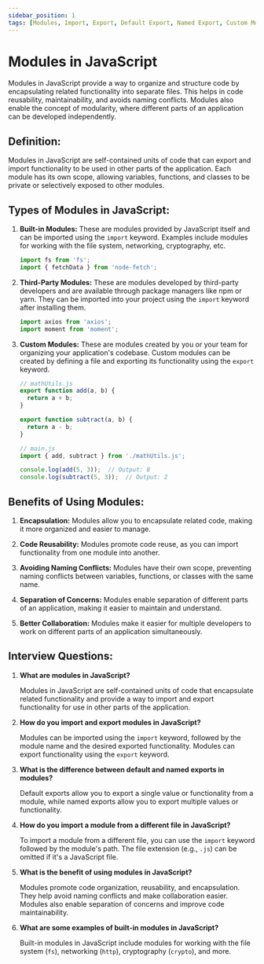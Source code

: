 ```yaml
---
sidebar_position: 1
tags: [Modules, Import, Export, Default Export, Named Export, Custom Modules, Built-in Modules, Third-Party Modules, Code Organization, Code Reusability, Encapsulation, Scope, Separation of Concerns, Module Path, Package Manager, npm, yarn, File System Module, Networking Module, Cryptography Module]
---
```


# Modules in JavaScript

Modules in JavaScript provide a way to organize and structure code by encapsulating related functionality into separate files. This helps in code reusability, maintainability, and avoids naming conflicts. Modules also enable the concept of modularity, where different parts of an application can be developed independently.

## Definition:
Modules in JavaScript are self-contained units of code that can export and import functionality to be used in other parts of the application. Each module has its own scope, allowing variables, functions, and classes to be private or selectively exposed to other modules.

## Types of Modules in JavaScript:

1. **Built-in Modules:** These are modules provided by JavaScript itself and can be imported using the `import` keyword. Examples include modules for working with the file system, networking, cryptography, etc.

   ```javascript
   import fs from 'fs';
   import { fetchData } from 'node-fetch';
   ```

2. **Third-Party Modules:** These are modules developed by third-party developers and are available through package managers like npm or yarn. They can be imported into your project using the `import` keyword after installing them.

   ```javascript
   import axios from 'axios';
   import moment from 'moment';
   ```

3. **Custom Modules:** These are modules created by you or your team for organizing your application's codebase. Custom modules can be created by defining a file and exporting its functionality using the `export` keyword.

   ```javascript
   // mathUtils.js
   export function add(a, b) {
     return a + b;
   }
   
   export function subtract(a, b) {
     return a - b;
   }
   
   // main.js
   import { add, subtract } from './mathUtils.js';
   
   console.log(add(5, 3));  // Output: 8
   console.log(subtract(5, 3));  // Output: 2
   ```

## Benefits of Using Modules:

1. **Encapsulation:** Modules allow you to encapsulate related code, making it more organized and easier to manage.

2. **Code Reusability:** Modules promote code reuse, as you can import functionality from one module into another.

3. **Avoiding Naming Conflicts:** Modules have their own scope, preventing naming conflicts between variables, functions, or classes with the same name.

4. **Separation of Concerns:** Modules enable separation of different parts of an application, making it easier to maintain and understand.

5. **Better Collaboration:** Modules make it easier for multiple developers to work on different parts of an application simultaneously.

## Interview Questions:

1. **What are modules in JavaScript?**
   
   Modules in JavaScript are self-contained units of code that encapsulate related functionality and provide a way to import and export functionality for use in other parts of the application.

2. **How do you import and export modules in JavaScript?**
   
   Modules can be imported using the `import` keyword, followed by the module name and the desired exported functionality. Modules can export functionality using the `export` keyword.

3. **What is the difference between default and named exports in modules?**
   
   Default exports allow you to export a single value or functionality from a module, while named exports allow you to export multiple values or functionality.

4. **How do you import a module from a different file in JavaScript?**
   
   To import a module from a different file, you can use the `import` keyword followed by the module's path. The file extension (e.g., `.js`) can be omitted if it's a JavaScript file.

5. **What is the benefit of using modules in JavaScript?**
    
    Modules promote code organization, reusability, and encapsulation. They help avoid naming conflicts and make collaboration easier. Modules also enable separation of concerns and improve code maintainability.

6. **What are some examples of built-in modules in JavaScript?**
    
    Built-in modules in JavaScript include modules for working with the file system (`fs`), networking (`http`), cryptography (`crypto`), and more.
